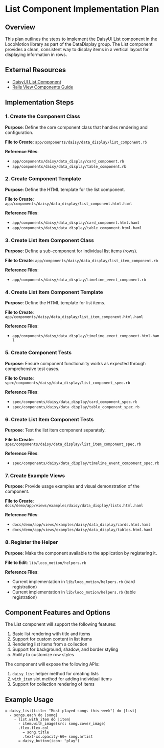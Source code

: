 # List Component Implementation Plan

## Overview

This plan outlines the steps to implement the DaisyUI List component in the
LocoMotion library as part of the DataDisplay group. The List component provides
a clean, consistent way to display items in a vertical layout for displaying
information in rows.

## External Resources

- [DaisyUI List Component](https://daisyui.com/components/list/)
- [Rails View Components Guide](https://viewcomponent.org/guide/)

## Implementation Steps

### 1. Create the Component Class

**Purpose**: Define the core component class that handles rendering and configuration.

**File to Create**: `app/components/daisy/data_display/list_component.rb`

**Reference Files**:
- `app/components/daisy/data_display/card_component.rb`
- `app/components/daisy/data_display/table_component.rb`

### 2. Create Component Template

**Purpose**: Define the HTML template for the list component.

**File to Create**: `app/components/daisy/data_display/list_component.html.haml`

**Reference Files**:
- `app/components/daisy/data_display/card_component.html.haml`
- `app/components/daisy/data_display/table_component.html.haml`

### 3. Create List Item Component Class

**Purpose**: Define a sub-component for individual list items (rows).

**File to Create**: `app/components/daisy/data_display/list_item_component.rb`

**Reference Files**:
- `app/components/daisy/data_display/timeline_event_component.rb`

### 4. Create List Item Component Template

**Purpose**: Define the HTML template for list items.

**File to Create**: `app/components/daisy/data_display/list_item_component.html.haml`

**Reference Files**:
- `app/components/daisy/data_display/timeline_event_component.html.haml`

### 5. Create Component Tests

**Purpose**: Ensure component functionality works as expected through comprehensive test cases.

**File to Create**: `spec/components/daisy/data_display/list_component_spec.rb`

**Reference Files**:
- `spec/components/daisy/data_display/card_component_spec.rb`
- `spec/components/daisy/data_display/table_component_spec.rb`

### 6. Create List Item Component Tests

**Purpose**: Test the list item component separately.

**File to Create**: `spec/components/daisy/data_display/list_item_component_spec.rb`

**Reference Files**:
- `spec/components/daisy/data_display/timeline_event_component_spec.rb`

### 7. Create Example Views

**Purpose**: Provide usage examples and visual demonstration of the component.

**File to Create**: `docs/demo/app/views/examples/daisy/data_display/lists.html.haml`

**Reference Files**:
- `docs/demo/app/views/examples/daisy/data_display/cards.html.haml`
- `docs/demo/app/views/examples/daisy/data_display/tables.html.haml`

### 8. Register the Helper

**Purpose**: Make the component available to the application by registering it.

**File to Edit**: `lib/loco_motion/helpers.rb`

**Reference Files**:
- Current implementation in `lib/loco_motion/helpers.rb` (card registration)
- Current implementation in `lib/loco_motion/helpers.rb` (table registration)

## Component Features and Options

The List component will support the following features:

1. Basic list rendering with title and items
2. Support for custom content in list items
3. Rendering list items from a collection
4. Support for background, shadow, and border styling
5. Ability to customize row styles

The component will expose the following APIs:

1. `daisy_list` helper method for creating lists
2. `with_item` slot method for adding individual items
3. Support for collection rendering of items

## Example Usage

```haml
= daisy_list(title: "Most played songs this week") do |list|
  - songs.each do |song|
    - list.with_item do |item|
      - item.with_image(src: song.cover_image)
      .flex.flex-col
        = song.title
        .text-xs.opacity-60= song.artist
      = daisy_button(icon: "play")
```
